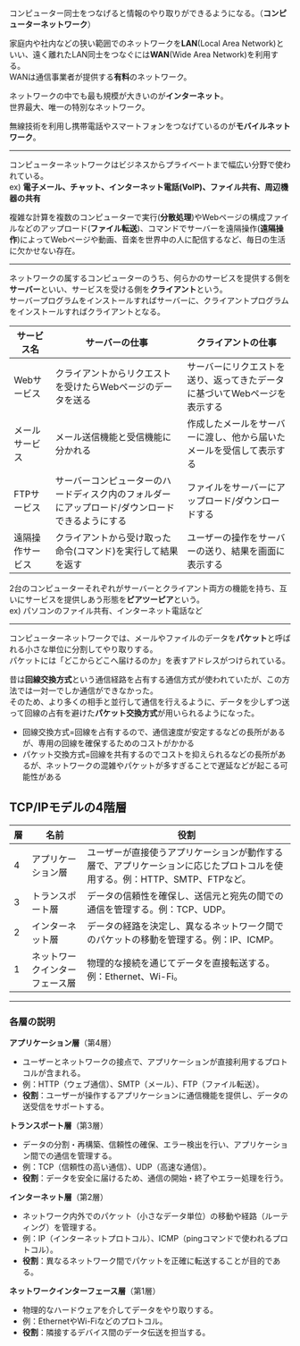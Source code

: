 コンピューター同士をつなげると情報のやり取りができるようになる。（**コンピューターネットワーク**）

家庭内や社内などの狭い範囲でのネットワークを**LAN**(Local Area Network)といい、遠く離れたLAN同士をつなぐには**WAN**(Wide Area Network)を利用する。  
WANは通信事業者が提供する**有料**のネットワーク。

ネットワークの中でも最も規模が大きいのが**インターネット**。  
世界最大、唯一の特別なネットワーク。  

無線技術を利用し携帯電話やスマートフォンをつなげているのが**モバイルネットワーク**。  

---

コンピューターネットワークはビジネスからプライベートまで幅広い分野で使われている。  
ex) **電子メール、チャット、インターネット電話(VoIP)、ファイル共有、周辺機器の共有**

複雑な計算を複数のコンピューターで実行(**分散処理**)やWebページの構成ファイルなどのアップロード(**ファイル転送**)、コマンドでサーバーを遠隔操作(**遠隔操作**)によってWebページや動画、音楽を世界中の人に配信するなど、毎日の生活に欠かせない存在。

---

ネットワークの属するコンピューターのうち、何らかのサービスを提供する側を**サーバー**といい、サービスを受ける側を**クライアント**という。  
サーバープログラムをインストールすればサーバーに、クライアントプログラムをインストールすればクライアントとなる。

| サービス名 | サーバーの仕事 | クライアントの仕事 |
|-----|-----|-----|
| Webサービス | クライアントからリクエストを受けたらWebページのデータを送る | サーバーにリクエストを送り、返ってきたデータに基づいてWebページを表示する |
| メールサービス | メール送信機能と受信機能に分かれる | 作成したメールをサーバーに渡し、他から届いたメールを受信して表示する |
| FTPサービス | サーバーコンピューターのハードディスク内のフォルダーにアップロード/ダウンロードできるようにする | ファイルをサーバーにアップロード/ダウンロードする |
| 遠隔操作サービス | クライアントから受け取った命令(コマンド)を実行して結果を返す | ユーザーの操作をサーバーの送り、結果を画面に表示する|  

2台のコンピューターそれぞれがサーバーとクライアント両方の機能を持ち、互いにサービスを提供しあう形態を**ピアツーピア**という。  
ex) パソコンのファイル共有、インターネット電話など

---

コンピューターネットワークでは、メールやファイルのデータを**パケット**と呼ばれる小さな単位に分割してやり取りする。  
パケットには「どこからどこへ届けるのか」を表すアドレスがつけられている。  

昔は**回線交換方式**という通信経路を占有する通信方式が使われていたが、この方法では一対一でしか通信ができなかった。  
そのため、より多くの相手と並行して通信を行えるように、データを少しずつ送って回線の占有を避けた**パケット交換方式**が用いられるようになった。

- 回線交換方式=回線を占有するので、通信速度が安定するなどの長所があるが、専用の回線を確保するためのコストがかかる  
- パケット交換方式=回線を共有するのでコストを抑えられるなどの長所があるが、ネットワークの混雑やパケットが多すぎることで遅延などが起こる可能性がある

## TCP/IPモデルの4階層

| 層 | 名前                   | 役割                                                                                      |
|----|------------------------|-------------------------------------------------------------------------------------------|
| 4  | アプリケーション層     | ユーザーが直接使うアプリケーションが動作する層で、アプリケーションに応じたプロトコルを使用する。例：HTTP、SMTP、FTPなど。 |
| 3  | トランスポート層       | データの信頼性を確保し、送信元と宛先の間での通信を管理する。例：TCP、UDP。             |
| 2  | インターネット層       | データの経路を決定し、異なるネットワーク間でのパケットの移動を管理する。例：IP、ICMP。   |
| 1  | ネットワークインターフェース層 | 物理的な接続を通じてデータを直接転送する。例：Ethernet、Wi-Fi。                  |

---

### 各層の説明

 **アプリケーション層**（第4層）  
   - ユーザーとネットワークの接点で、アプリケーションが直接利用するプロトコルが含まれる。
   - 例：HTTP（ウェブ通信）、SMTP（メール）、FTP（ファイル転送）。
   - **役割**：ユーザーが操作するアプリケーションに通信機能を提供し、データの送受信をサポートする。

 **トランスポート層**（第3層）  
   - データの分割・再構築、信頼性の確保、エラー検出を行い、アプリケーション間での通信を管理する。
   - 例：TCP（信頼性の高い通信）、UDP（高速な通信）。
   - **役割**：データを安全に届けるため、通信の開始・終了やエラー処理を行う。

 **インターネット層**（第2層）  
   - ネットワーク内外でのパケット（小さなデータ単位）の移動や経路（ルーティング）を管理する。
   - 例：IP（インターネットプロトコル）、ICMP（pingコマンドで使われるプロトコル）。
   - **役割**：異なるネットワーク間でパケットを正確に転送することが目的である。

 **ネットワークインターフェース層**（第1層）  
   - 物理的なハードウェアを介してデータをやり取りする。
   - 例：EthernetやWi-Fiなどのプロトコル。
   - **役割**：隣接するデバイス間のデータ伝送を担当する。
